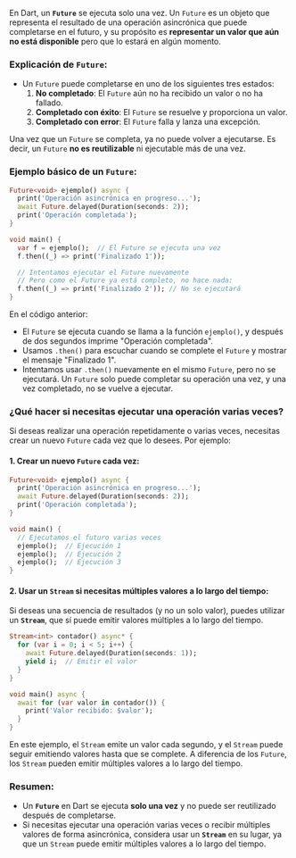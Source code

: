 En Dart, un **`Future`** se ejecuta solo una vez. Un `Future` es un objeto que representa el resultado de una operación asincrónica que puede completarse en el futuro, y su propósito es **representar un valor que aún no está disponible** pero que lo estará en algún momento.

### Explicación de `Future`:

- Un `Future` puede completarse en uno de los siguientes tres estados:
  1. **No completado**: El `Future` aún no ha recibido un valor o no ha fallado.
  2. **Completado con éxito**: El `Future` se resuelve y proporciona un valor.
  3. **Completado con error**: El `Future` falla y lanza una excepción.

Una vez que un `Future` se completa, ya no puede volver a ejecutarse. Es decir, un `Future` **no es reutilizable** ni ejecutable más de una vez.

### Ejemplo básico de un `Future`:

```dart
Future<void> ejemplo() async {
  print('Operación asincrónica en progreso...');
  await Future.delayed(Duration(seconds: 2));
  print('Operación completada');
}

void main() {
  var f = ejemplo();  // El Future se ejecuta una vez
  f.then((_) => print('Finalizado 1'));

  // Intentamos ejecutar el Future nuevamente
  // Pero como el Future ya está completo, no hace nada:
  f.then((_) => print('Finalizado 2')); // No se ejecutará
}
```

En el código anterior:
- El `Future` se ejecuta cuando se llama a la función `ejemplo()`, y después de dos segundos imprime "Operación completada".
- Usamos `.then()` para escuchar cuando se complete el `Future` y mostrar el mensaje "Finalizado 1".
- Intentamos usar `.then()` nuevamente en el mismo `Future`, pero no se ejecutará. Un `Future` solo puede completar su operación una vez, y una vez completado, no se vuelve a ejecutar.

### ¿Qué hacer si necesitas ejecutar una operación varias veces?

Si deseas realizar una operación repetidamente o varias veces, necesitas crear un nuevo `Future` cada vez que lo desees. Por ejemplo:

#### 1. **Crear un nuevo `Future` cada vez**:

```dart
Future<void> ejemplo() async {
  print('Operación asincrónica en progreso...');
  await Future.delayed(Duration(seconds: 2));
  print('Operación completada');
}

void main() {
  // Ejecutamos el futuro varias veces
  ejemplo();  // Ejecución 1
  ejemplo();  // Ejecución 2
  ejemplo();  // Ejecución 3
}
```

#### 2. **Usar un `Stream` si necesitas múltiples valores a lo largo del tiempo**:
Si deseas una secuencia de resultados (y no un solo valor), puedes utilizar un **`Stream`**, que sí puede emitir valores múltiples a lo largo del tiempo.

```dart
Stream<int> contador() async* {
  for (var i = 0; i < 5; i++) {
    await Future.delayed(Duration(seconds: 1));
    yield i;  // Emitir el valor
  }
}

void main() async {
  await for (var valor in contador()) {
    print('Valor recibido: $valor');
  }
}
```

En este ejemplo, el `Stream` emite un valor cada segundo, y el `Stream` puede seguir emitiendo valores hasta que se complete. A diferencia de los `Future`, los `Stream` pueden emitir múltiples valores a lo largo del tiempo.

### Resumen:

- Un **`Future`** en Dart se ejecuta **solo una vez** y no puede ser reutilizado después de completarse.
- Si necesitas ejecutar una operación varias veces o recibir múltiples valores de forma asincrónica, considera usar un **`Stream`** en su lugar, ya que un `Stream` puede emitir múltiples valores a lo largo del tiempo.
